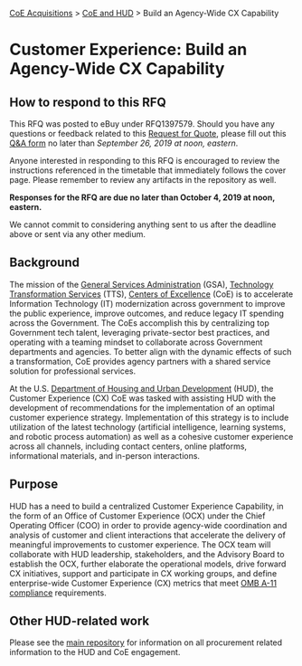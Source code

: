 [CoE Acquisitions](https://github.com/GSA/coe-acquisitions) > [CoE and HUD](https://github.com/GSA/coe-hud-acquisitions) > Build an Agency-Wide CX Capability

# Customer Experience: Build an Agency-Wide CX Capability

## How to respond to this RFQ

This RFQ was posted to eBuy under RFQ1397579. Should you have any questions or feedback related to this [Request for Quote](https://github.com/GSA/coe-hud-acq-agency-wide-cx/blob/master/RFQ-Agency-Wide-CX-Capability.pdf), please fill out this [Q&A form](https://docs.google.com/forms/d/e/1FAIpQLSe8xyMSLOajlx_IQMEaN-j8WCJB-pLbQiWRJWzr8n1GiOderA/viewform) no later than *September 26, 2019 at noon, eastern*.

Anyone interested in responding to this RFQ is encouraged to review the instructions referenced in the timetable that immediately follows the cover page. Please remember to review any artifacts in the repository as well.

**Responses for the RFQ are due no later than October 4, 2019 at noon, eastern.**

We cannot commit to considering anything sent to us after the deadline above or sent via any other medium.

## Background

The mission of the [General Services Administration](https://www.gsa.gov/) (GSA), [Technology Transformation Services](https://www.gsa.gov/about-us/organization/federal-acquisition-service/technology-transformation-services) (TTS), [Centers of Excellence](https://coe.gsa.gov/) (CoE) is to accelerate Information Technology (IT) modernization across government to improve the public experience, improve outcomes, and reduce legacy IT spending across the Government. The CoEs accomplish this by centralizing top Government tech talent, leveraging private-sector best practices, and operating with a teaming mindset to collaborate across Government departments and agencies. To better align with the dynamic effects of such a transformation, CoE provides agency partners with a shared service solution for professional services.

At the U.S. [Department of Housing and Urban Development](https://www.hud.gov/) (HUD), the Customer Experience (CX) CoE was tasked with assisting HUD with the development of recommendations for the implementation of an optimal customer experience strategy. Implementation of this strategy is to include utilization of the latest technology (artificial intelligence, learning systems, and robotic process automation) as well as a cohesive customer experience across all channels, including contact centers, online platforms, informational materials, and in-person interactions.

## Purpose

HUD has a need to build a centralized Customer Experience Capability, in the form of an Office of Customer Experience (OCX) under the Chief Operating Officer (COO) in order to provide agency-wide coordination and analysis of customer and client interactions that accelerate the delivery of meaningful improvements to customer experience. The OCX team will collaborate with HUD leadership, stakeholders, and the Advisory Board to establish the OCX, further elaborate the operational models, drive forward CX initiatives, support and participate in CX working groups, and define enterprise-wide Customer Experience (CX) metrics that meet [OMB A-11 compliance](https://www.whitehouse.gov/wp-content/uploads/2018/06/a11.pdf) requirements.

## Other HUD-related work
Please see the [main repository](https://github.com/GSA/coe-hud-acquisitions/) for information on all procurement related information to the HUD and CoE engagement.
